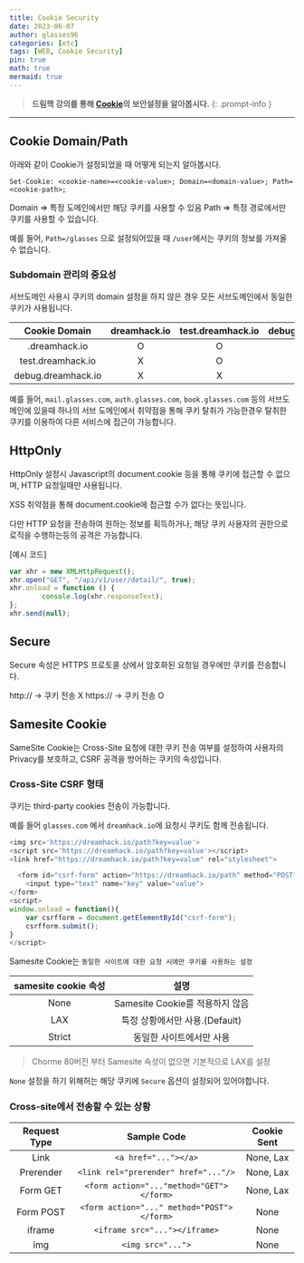 ```yaml
---
title: Cookie Security
date: 2023-06-07
author: glasses96
categories: [etc]
tags: [WEB, Cookie Security]
pin: true
math: true
mermaid: true
---
```


> **드림핵 강의를 통해 [Cookie](https://learn.dreamhack.io/121)의 보안설정을 알아봅시다.**
{: .prompt-info }

---

## Cookie Domain/Path

아래와 같이 Cookie가 설정되었을 때 어떻게 되는지 알아봅시다.

```
Set-Cookie: <cookie-name>=<cookie-value>; Domain=<domain-value>; Path=<cookie-path>;
```
Domain => 특정 도메인에서만 해당 쿠키를 사용할 수 있음
Path => 특정 경로에서만 쿠키를 사용할 수 있습니다.

예를 들어, `Path=/glasses` 으로 설정되어있을 때 `/user`에서는 쿠키의 정보를 가져올 수 없습니다.

### Subdomain 관리의 중요성

서브도메인 사용시 쿠키의 domain 설정을 하지 않은 경우 모든 서브도메인에서 동일한 쿠키가 사용됩니다.

| Cookie Domain | dreamhack.io | test.dreamhack.io | debug.dreamhack.io |
| :---: | :---: | :---: | :---: |
| .dreamhack.io | O | O | O |
| test.dreamhack.io | X | O | X |
| debug.dreamhack.io | X | X | O |


예를 들어, `mail.glasses.com`, `auth.glasses.com`, `book.glasses.com` 등의 서브도메인에 있을때 하나의 서브 도메인에서 취약점을 통해 쿠키 탈취가 가능한경우 탈취한 쿠키를 이용하여 다른 서비스에 접근이 가능합니다.

## HttpOnly
HttpOnly 설정시 Javascript의 document.cookie 등을 통해 쿠키에 접근할 수 없으며, HTTP 요청일때만 사용됩니다.

XSS 취약점을 통해 document.cookie에 접근할 수가 없다는 뜻입니다.

다만 HTTP 요청을 전송하여 원하는 정보를 획득하거나, 해당 쿠키 사용자의 권한으로 로직을 수행하는등의 공격은 가능합니다.


[예시 코드]

```js
var xhr = new XMLHttpRequest();
xhr.open("GET", "/api/v1/user/detail/", true);
xhr.onload = function () {
        console.log(xhr.responseText);
};
xhr.send(null);
```

## Secure
Secure 속성은 HTTPS 프로토콜 상에서 암호화된 요청일 경우에만 쿠키를 전송합니다.

http:// -> 쿠키 전송 X
https:// -> 쿠키 전송 O

## Samesite Cookie
SameSite Cookie는 Cross-Site 요청에 대한 쿠키 전송 여부를 설정하여 사용자의 Privacy를 보호하고, CSRF 공격을 방어하는 쿠키의 속성입니다.

### Cross-Site CSRF 형태
쿠키는 third-party cookies 전송이 가능합니다.

예를 들어 `glasses.com` 에서 `dreamhack.io`에 요청시 쿠키도 함께 전송됩니다.

```js
<img src='https://dreamhack.io/path?key=value'>
<script src='https://dreamhack.io/path?key=value'></script>
<link href="https://dreamhack.io/path?key=value" rel="stylesheet">

  <form id="csrf-form" action="https://dreamhack.io/path" method="POST">
    <input type="text" name="key" value="value">
</form>
<script>
window.onload = function(){
    var csrfform = document.getElementById("csrf-form");
    csrfform.submit();
}
</script>
```

Samesite Cookie는 `동일한 사이트에 대한 요청 시에만 쿠키를 사용하는 설정`

| samesite cookie 속성 | 설명 |
| :---: | :---: |
| None | Samesite Cookie를 적용하지 않음 |
| LAX | 특정 상황에서만 사용.(Default) |
| Strict| 동일한 사이트에서만 사용|

> Chorme 80버전 부터 Samesite 속성이 없으면 기본적으로 LAX를 설정

`None` 설정을 하기 위해허는 해당 쿠키에 `Secure` 옵션이 설정되어 있어야합니다.

### Cross-site에서 전송할 수 있는 상황

| Request Type | Sample Code | Cookie Sent|
| :---: | :---: |:---: |
|Link| `<a href="..."></a>`|None, Lax|
|Prerender| `<link rel="prerender" href="..."/>`|None, Lax|
|Form GET| `<form action="..."method="GET"></form>`|None, Lax|
|Form POST| `<form action="..." method="POST"></form>`|None|
|iframe| `<iframe src="..."></iframe>`|None|
|img| `<img src="...">`|None|


